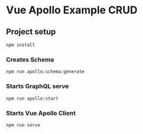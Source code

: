 # Vue Apollo Example CRUD

## Project setup
```
npm install
```

### Creates Schema
```
npm run apollo:schema:generate
```

### Starts GraphQL serve
```
npm run apollo:start
```

### Starts Vue Apollo Client

``` 
npm run serve
```

